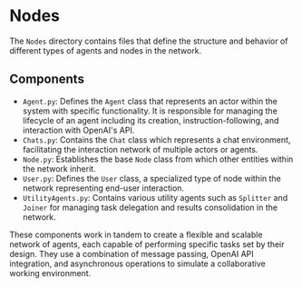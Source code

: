 # Nodes

The `Nodes` directory contains files that define the structure and behavior of different types of agents and nodes in the network.

## Components

- `Agent.py`: Defines the `Agent` class that represents an actor within the system with specific functionality. It is responsible for managing the lifecycle of an agent including its creation, instruction-following, and interaction with OpenAI's API.
- `Chats.py`: Contains the `Chat` class which represents a chat environment, facilitating the interaction network of multiple actors or agents.
- `Node.py`: Establishes the base `Node` class from which other entities within the network inherit.
- `User.py`: Defines the `User` class, a specialized type of node within the network representing end-user interaction.
- `UtilityAgents.py`: Contains various utility agents such as `Splitter` and `Joiner` for managing task delegation and results consolidation in the network.

These components work in tandem to create a flexible and scalable network of agents, each capable of performing specific tasks set by their design. They use a combination of message passing, OpenAI API integration, and asynchronous operations to simulate a collaborative working environment.
